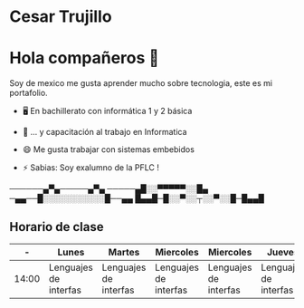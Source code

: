 # Cesar Trujillo

# Hola compañeros 👋

Soy de mexico me gusta aprender mucho sobre tecnologia, este es mi portafolio.


- 🖥 En bachillerato con informática 1 y 2 básica

- 📲 ... y capacitación al trabajo en Informatica

- 😄 Me gusta trabajar con sistemas embebidos

- ⚡ Sabias: Soy exalumno de la PFLC !


──────▄▀▄─────▄▀▄                                                                                                                                                                  ─────▄█░░▀▀▀▀▀░░█▄                                                                                                                                                     ─▄▄──█░░░░░░░░░░░█──▄▄                                                                                                                                       █▄▄█─█░░▀░░┬░░▀░░█─█▄▄█


## Horario de clase

| -                       | Lunes                | Martes                | Miercoles             | Miercoles             | Jueves                | Viernes               | 
| -------------           | -------------        | -------------         | -------------         | -------------         | -------------         | -------------         |
| 14:00                   |Lenguajes de interfas | Lenguajes de interfas | Lenguajes de interfas | Lenguajes de interfas | Lenguajes de interfas | Lenguajes de interfas |
